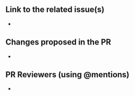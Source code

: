 ## Link to the related issue(s)
-

## Changes proposed in the PR
-

## PR Reviewers (using @mentions)
-
